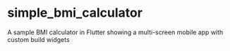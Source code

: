 # simple_bmi_calculator

A sample BMI calculator in Flutter showing a multi-screen mobile app with custom build widgets


